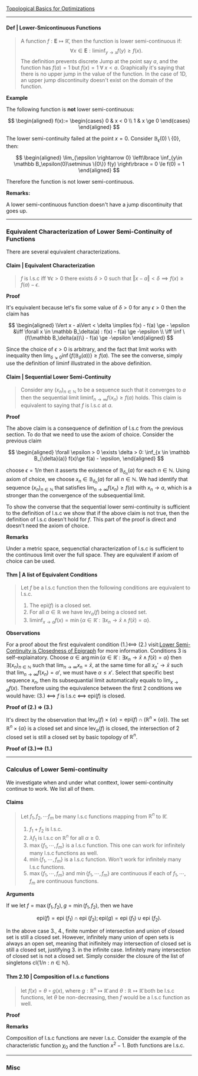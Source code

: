 [Topological Basics for Optimizations](Topological%20Basics%20for%20Optimizations.md)

---
#### **Def | Lower-Smicontinuous Functions**

> A function $f: \mathbf{E}\mapsto \mathbb{\bar{R}}$, then the function is lower semi-continuous if: 
> $$
>   \forall x \in \mathbf{E}: \liminf_{y\rightarrow x} f(y)\ge f(x). 
> $$
> The definition prevents discrete Jump at the point say $a$, and the function has $f(a) = 1$ but $f(x) = 1 \;\forall\; x < a$. 
> Graphically it's saying that there is no upper jump in the value of the function. 
> In the case of 1D, an upper jump discontinuity doesn't exist on the domain of the function. 

**Example**

The following function is **not** lower semi-continuous: 

$$
\begin{aligned}
    f(x):= 
    \begin{cases}
        0 & x < 0
        \\
        1 & x \ge 0    
    \end{cases}
\end{aligned}
$$

The lower semi-continuity failed at the point $x = 0$. Consider $\mathbb B_\epsilon(0)\setminus\{0\}$, then: 

$$
\begin{aligned}
    \lim_{\epsilon \rightarrow 0} 
    \left\lbrace
        \inf_{y\in \mathbb B_\epsilon(0)\setminus \{0\}} f(y)
    \right\rbrace 
    = 
    0 \le f(0) = 1
\end{aligned}
$$

Therefore the function is not lower semi-continuous. 

**Remarks:**

A lower semi-continuous function doesn't have a jump discontinuity that goes up. 

---
### **Equivalent Characterization of Lower Semi-Continuity of Functions**

There are several equivalent characterizations. 

#### **Claim | Equivalent Characterization**
> $f$ is l.s.c iff $\forall \epsilon > 0$ there exists $\delta > 0$ such that $\Vert x - a\Vert < \delta \implies f(x)\ge f(a) - \epsilon$. 

**Proof**

It's equivalent because let's fix some value of $\delta > 0$ for any $\epsilon>0$ then the claim has

$$
\begin{aligned}
    \Vert x - a\Vert < \delta \implies 
    f(x) - f(a) \ge - \epsilon 
    &\iff
    \forall x \in \mathbb B_\delta(a) : f(x) - f(a) \ge -\epsilon
    \\
    \iff 
    \inf \{f(\mathbb B_\delta(a))\} - f(a) \ge -\epsilon
\end{aligned}
$$

Since the choice of $\epsilon > 0$ is arbitrary, and the fact that limit works with inequality then $\lim_{\delta \searrow 0} \inf \{f(\mathbb B_\delta(a))\} \ge f(a)$. 
The see the converse, simply use the definition of liminf illustrated in the above definition. 

#### **Claim | Sequential Lower Semi-Continuity**
> Consider any $(x_n)_{n \in \mathbb N}$ to be a sequence such that it converges to $a$ then the sequential limit $\text{liminf}_{n\rightarrow \infty} f(x_n) \ge f(a)$ holds. This claim is equivalent to saying that $f$ is l.s.c at $a$. 

**Proof**

The above claim is a consequence of definition of l.s.c from the previous section. 
To do that we need to use the axiom of choice. 
Consider the previous claim

$$
\begin{aligned}
    \forall \epsilon > 0 \exists \delta > 0: 
    \inf_{x \in \mathbb B_{\delta}(a)} f(x)\ge f(a) - \epsilon, 
\end{aligned}
$$

choose $\epsilon = 1/n$ then it asserts the existence of $\mathbb B_{\delta_n}(a)$ for each $n\in \mathbb N$. 
Using axiom of choice, we choose $x_n \in \mathbb B_{\delta_n}(a)$ for all $n\in \mathbb N$. 
We had identify that sequence $(x_n)_{n\in \mathbb N}$ that satisfies $\lim_{n\rightarrow \infty} f(x_n) \ge f(a)$ with $x_n \rightarrow a$, which is a stronger than the convergence of the subsequential limit. 

To show the converse that the sequential lower semi-continuity is sufficient to the definition of l.s.c we show that if the above claim is not true, then the definition of l.s.c doesn't hold for $f$. 
This part of the proof is direct and doesn't need the axiom of choice. 

**Remarks**

Under a metric space, sequenctial characterization of l.s.c is sufficient to the continuous limit over the full space. They are equivalent if axiom of choice can be used. 


#### **Thm | A list of Equivalent Conditions**
> Let $f$ be a l.s.c function then the following conditions are equivalent to l.s.c. 
> 1. The $\text{epi}(f)$ is a closed set. 
> 2. For all $\alpha \in \mathbb R$ we have $\text{lev}_\alpha(f)$ being a closed set. 
> 3. $\liminf_{x\rightarrow a}f(x) = \min\{\alpha \in \mathbb {\bar R} : \exists x_n \rightarrow \bar x \wedge f(\bar x) = \alpha \}$. 

**Observations**

For a proof about the first equivalent condition (1.)<==> (2.) visit:[Lower Semi-Continuity is Closedness of Epigraph](Lower%20Semi-Continuity%20is%20Closedness%20of%20Epigraph.md) for more information. 
Conditions 3 is self-explainatory. 
Choose $\alpha \in \arg\min\{\alpha \in \mathbb{\bar R} : \exists x_n \rightarrow \bar x \wedge f(\bar x) = \alpha\}$ then $\exists (x_n)_{n\in \mathbb N}$ such that $\lim_{n\rightarrow \infty} x_n = \bar x$, at the same time for all $x_n'\rightarrow \bar x$ such that $\lim_{n\rightarrow \infty} f(x_n) = \alpha '$, we must have $\alpha \le x'$. 
Select that specific best sequence $x_n$, then its subsequantial limit automatically equals to $\lim_{x\rightarrow a}f(x)$. 
Therefore using the equivalence between the first 2 conditions we would have: (3.) <==> $f$ is l.s.c <==> $\text{epi}(f)$ is closed. 

**Proof of (2.) => (3.)**

It's direct by the observation that $\text{lev}_\alpha(f)\times \{\alpha\} = \text{epi}(f)\cap (\mathbb R^n \times \{\alpha\})$. 
The set $\mathbb R^n\times \{\alpha\}$ is a closed set and since $\text{lev}_\alpha(f)$ is closed, the intersection of 2 closed set is still a closed set by basic topology of $\mathbb R^n$. 

**Proof of (3.)==> (1.)**



---
### **Calculus of Lower Semi-continuity**

We investigate when and under what conttext, lower semi-continuity continue to work. 
We list all of them. 

#### **Claims**

> Let $f_1, f_2, \cdots f_m$ be many l.s.c functions mapping from $\mathbb R^n$ to $\mathbb{\bar R}$. 
> 1. $f_1 + f_2$ is l.s.c. 
> 2. $\lambda f_1$ is l.s.c on $\mathbb R^n$ for all $\alpha \ge 0$. 
> 3. $\max\{f_1, \cdots, f_m\}$ is a l.s.c function. This one can work for infinitely many l.s.c functions as well. 
> 4. $\min\{f_1, \cdots, f_m\}$ is a l.s.c function. Won't work for infinitely many l.s.c functions. 
> 5. $\max\{f_1, \cdots, f_m\}$ and $\min\{f_1, \cdots, f_m\}$ are continuous if each of $f_1, \cdots, f_m$ are continuous functions.

**Arguments**

If we let $f = \max(f_1, f_2), g = \min(f_1, f_2)$, then we have 

$$
\text{epi}(f) = \text{epi }(f_1) \cap \text{epi }(f_2); 
\text{epi}(g) = \text{epi }(f_1) \cup \text{epi }(f_2). 
$$

In the above case 3., 4., finite number of intersection and union of closed set is still a closed set. 
However, infinitely many union of open sets is always an open set, meaning that inifinitely may intersection of closed set is still a closed set, justifying 3. in the infinite case. 
Infinitely many intersection of closed set is not a closed set. 
Simply consider the closure of the list of singletons $\text{cl}\{1/n : n \in \mathbb N\}$. 


#### **Thm 2.10 | Composition of l.s.c functions**
> let $f(x) = \theta \circ g (x)$, where $g:\mathbb R^n\mapsto \mathbb{\bar R}$ and $\theta: \mathbb R \mapsto \mathbb {\bar R}$ both be l.s.c functions, let $\theta$ be non-decreasing, then $f$ would be a l.s.c function as well. 

**Proof**



**Remarks**

Composition of l.s.c functions are never l.s.c. 
Consider the example of the characteristic function $\chi_{0}$ and the function $x^2 - 1$. 
Both functions are l.s.c. 



---
### **Misc**

